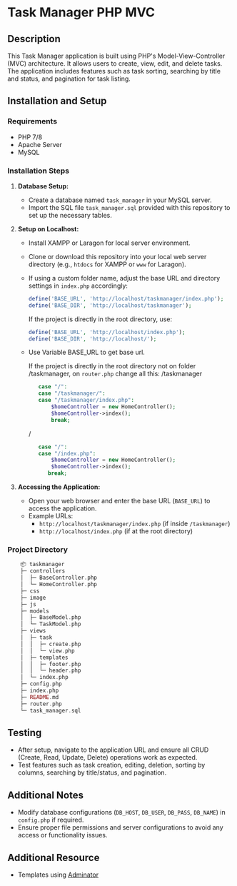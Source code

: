 # Task Manager PHP MVC

## Description

This Task Manager application is built using PHP's Model-View-Controller (MVC) architecture. It allows users to create, view, edit, and delete tasks. The application includes features such as task sorting, searching by title and status, and pagination for task listing.

## Installation and Setup

### Requirements

- PHP 7/8
- Apache Server
- MySQL

### Installation Steps

1. **Database Setup:**

   - Create a database named `task_manager` in your MySQL server.
   - Import the SQL file `task_manager.sql` provided with this repository to set up the necessary tables.

2. **Setup on Localhost:**

   - Install XAMPP or Laragon for local server environment.
   - Clone or download this repository into your local web server directory (e.g., `htdocs` for XAMPP or `www` for Laragon).
   - If using a custom folder name, adjust the base URL and directory settings in `index.php` accordingly:

     ```php
     define('BASE_URL', 'http://localhost/taskmanager/index.php');
     define('BASE_DIR', 'http://localhost/taskmanager');
     ```

     If the project is directly in the root directory, use:

     ```php
     define('BASE_URL', 'http://localhost/index.php');
     define('BASE_DIR', 'http://localhost/');
     ```

   - Use Variable BASE_URL to get base url.

     If the project is directly in the root directory not on folder /taskmanager, on `router.php` change all this:
     /taskmanager

     ```php
        case "/":
        case "/taskmanager/":
        case "/taskmanager/index.php":
            $homeController = new HomeController();
            $homeController->index();
            break;
     ```

     /

     ```php
        case "/":
        case "/index.php":
            $homeController = new HomeController();
            $homeController->index();
           break;
     ```

3. **Accessing the Application:**

   - Open your web browser and enter the base URL (`BASE_URL`) to access the application.
   - Example URLs:
     - `http://localhost/taskmanager/index.php` (if inside `/taskmanager`)
     - `http://localhost/index.php` (if at the root directory)

### Project Directory

```php
    📦 taskmanager
    ├─ controllers
    │  ├─ BaseController.php
    │  └─ HomeController.php
    ├─ css
    ├─ image
    ├─ js
    ├─ models
    │  ├─ BaseModel.php
    │  └─ TaskModel.php
    ├─ views
    │  ├─ task
    │  │  ├─ create.php
    │  │  └─ view.php
    │  ├─ templates
    │  │  ├─ footer.php
    │  │  └─ header.php
    │  └─ index.php
    ├─ config.php
    ├─ index.php
    ├─ README.md
    ├─ router.php
    └─ task_manager.sql
```

## Testing

- After setup, navigate to the application URL and ensure all CRUD (Create, Read, Update, Delete) operations work as expected.
- Test features such as task creation, editing, deletion, sorting by columns, searching by title/status, and pagination.

## Additional Notes

- Modify database configurations (`DB_HOST`, `DB_USER`, `DB_PASS`, `DB_NAME`) in `config.php` if required.
- Ensure proper file permissions and server configurations to avoid any access or functionality issues.

## Additional Resource

- Templates using [Adminator](https://github.com/puikinsh/Adminator-admin-dashboard)
